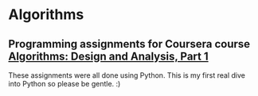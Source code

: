 # Algorithms
## Programming assignments for Coursera course [Algorithms: Design and Analysis, Part 1](https://class.coursera.org/algo-007)

These assignments were all done using Python.  This is my first real dive into Python so please be gentle. :)
